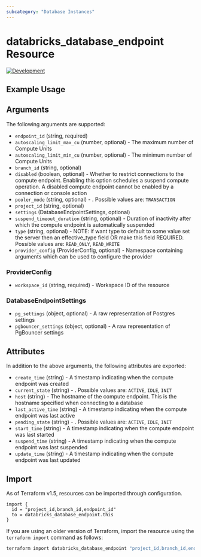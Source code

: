```yaml
---
subcategory: "Database Instances"
---
```

# databricks_database_endpoint Resource
[![Development](https://img.shields.io/badge/Release_Stage-Development-red)](https://docs.databricks.com/aws/en/release-notes/release-types)



## Example Usage


## Arguments
The following arguments are supported:
* `endpoint_id` (string, required)
* `autoscaling_limit_max_cu` (number, optional) - The maximum number of Compute Units
* `autoscaling_limit_min_cu` (number, optional) - The minimum number of Compute Units
* `branch_id` (string, optional)
* `disabled` (boolean, optional) - Whether to restrict connections to the compute endpoint.
  Enabling this option schedules a suspend compute operation.
  A disabled compute endpoint cannot be enabled by a connection or
  console action
* `pooler_mode` (string, optional) - . Possible values are: `TRANSACTION`
* `project_id` (string, optional)
* `settings` (DatabaseEndpointSettings, optional)
* `suspend_timeout_duration` (string, optional) - Duration of inactivity after which the compute endpoint is automatically suspended
* `type` (string, optional) - NOTE: if want type to default to some value set the server then an effective_type field
  OR make this field REQUIRED. Possible values are: `READ_ONLY`, `READ_WRITE`
* `provider_config` (ProviderConfig, optional) - Namespace containing arguments which can be used to configure the provider

### ProviderConfig
* `workspace_id` (string, required) - Workspace ID of the resource

### DatabaseEndpointSettings
* `pg_settings` (object, optional) - A raw representation of Postgres settings
* `pgbouncer_settings` (object, optional) - A raw representation of PgBouncer settings

## Attributes
In addition to the above arguments, the following attributes are exported:
* `create_time` (string) - A timestamp indicating when the compute endpoint was created
* `current_state` (string) - . Possible values are: `ACTIVE`, `IDLE`, `INIT`
* `host` (string) - The hostname of the compute endpoint. This is the hostname specified when connecting to a database
* `last_active_time` (string) - A timestamp indicating when the compute endpoint was last active
* `pending_state` (string) - . Possible values are: `ACTIVE`, `IDLE`, `INIT`
* `start_time` (string) - A timestamp indicating when the compute endpoint was last started
* `suspend_time` (string) - A timestamp indicating when the compute endpoint was last suspended
* `update_time` (string) - A timestamp indicating when the compute endpoint was last updated

## Import
As of Terraform v1.5, resources can be imported through configuration.
```hcl
import {
  id = "project_id,branch_id,endpoint_id"
  to = databricks_database_endpoint.this
}
```

If you are using an older version of Terraform, import the resource using the `terraform import` command as follows:
```sh
terraform import databricks_database_endpoint "project_id,branch_id,endpoint_id"
```